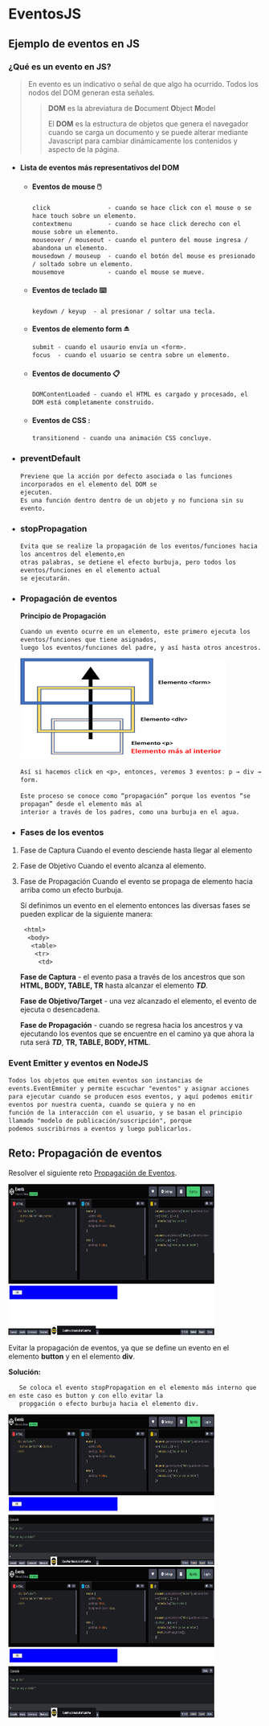 # EventosJS
## Ejemplo de eventos en JS

### ¿Qué es un evento en JS?

>
> En evento es un indicativo o señal de que algo ha ocurrido. Todos los nodos del DOM generan esta señales.
> 
>>**DOM** es la abreviatura de **D**ocument **O**bject **M**odel
>> 
>> El **DOM** es la estructura de objetos que genera el navegador cuando se carga un documento y se puede alterar mediante Javascript
>> para cambiar dinámicamente los contenidos y aspecto de la página.
>
 
   - #### Lista de eventos más representativos del DOM

      - #### Eventos de mouse 🖱️

            click                - cuando se hace click con el mouse o se hace touch sobre un elemento.
            contextmenu          - cuando se hace click derecho con el mouse sobre un elemento.
            mouseover / mouseout - cuando el puntero del mouse ingresa / abandona un elemento.
            mousedown / mouseup  - cuando el botón del mouse es presionado / soltado sobre un elemento.
            mousemove            - cuando el mouse se mueve.

      - #### Eventos de teclado ⌨️
            keydown / keyup  - al presionar / soltar una tecla.

      - #### Eventos de elemento form ⏏️
            submit - cuando el usaurio envía un <form>.
            focus  - cuando el usuario se centra sobre un elemento.

      - #### Eventos de documento 📋
            DOMContentLoaded - cuando el HTML es cargado y procesado, el DOM está completamente construido.

      - #### Eventos de CSS :
            transitionend - cuando una animación CSS concluye.


- ### preventDefault
      Previene que la acción por defecto asociada o las funciones incorporados en el elemento del DOM se
      ejecuten.
      Es una función dentro dentro de un objeto y no funciona sin su evento.
      
- ### stopPropagation
      Evita que se realize la propagación de los eventos/funciones hacia los ancentros del elemento,en 
      otras palabras, se detiene el efecto burbuja, pero todos los eventos/funciones en el elemento actual
      se ejecutarán.
      
- ### Propagación de eventos
  **Principio de Propagación**
      
      Cuando un evento ocurre en un elemento, este primero ejecuta los eventos/funciones que tiene asignados,
      luego los eventos/funciones del padre, y así hasta otros ancestros.
      
     <img src="/images/propagacion.png" alt="Ejemplo Propagación Eventos" style="height: 200px; width:410px;"/>
 
      Así si hacemos click en <p>, entonces, veremos 3 eventos: p → div → form.

      Este proceso se conoce como “propagación” porque los eventos “se propagan” desde el elemento más al
      interior a través de los padres, como una burbuja en el agua.
      
- ### Fases de los eventos
 1. Fase de Captura
    Cuando el evento desciende hasta llegar al elemento
 2. Fase de Objetivo
    Cuando el evento alcanza al elemento.
 3. Fase de Propagación
    Cuando el evento se propaga de elemento hacia arriba como un efecto burbuja.
 
    Sí definimos un evento en el elemento <td> entonces las diversas fases se pueden explicar de la siguiente manera:
    
         <html>
          <body>
           <table>
            <tr>
             <td>
              
       **Fase de Captura** - el evento pasa a través de los ancestros que son **HTML, BODY, TABLE, TR** hasta alcanzar el elemento **_TD_**.
              
       **Fase de Objetivo/Target** - una vez alcanzado el elemento, el evento de ejecuta o desencadena.
              
       **Fase de Propagación** - cuando se regresa hacia los ancestros y va ejecutando los eventos que se encuentre en el camino ya que ahora
                                 la ruta será **_TD_**, **TR, TABLE, BODY, HTML**.
 
 ### Event Emitter y eventos en NodeJS
    Todos los objetos que emiten eventos son instancias de events.EventEmmiter y permite escuchar "eventos" y asignar acciones
    para ejecutar cuando se producen esos eventos, y aquí podemos emitir eventos por nuestra cuenta, cuando se quiera y no en 
    función de la interacción con el usuario, y se basan el principio llamado "modelo de publicación/suscripción", porque 
    podemos suscribirnos a eventos y luego publicarlos.
              
              
## Reto: Propagación de eventos
Resolver el siguiente reto [Propagación de Eventos](https://codepen.io/driverinside/pen/MWmOOee).

   <img src="/images/reto1.png" alt="Ejemplo Propagación Eventos" style="height: 300px; width:410px;"/>              

Evitar la propagación de eventos, ya que se define un evento en el elemento **button** y en el elemento **div**.
              
**Solución:**
              
       Se coloca el evento stopPropagation en el elemento más interno que en este caso es button y con ello evitar la
       propgación o efecto burbuja hacia el elemento div.

   <img src="/images/reto2.png" alt="Ejemplo Propagación Eventos" style="height: 300px; width:410px;"/>
   <img src="/images/reto3.png" alt="Ejemplo Propagación Eventos" style="height: 300px; width:410px;"/>
              
 
